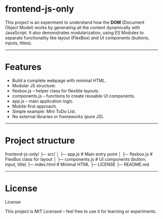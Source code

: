 # frontend-js-only

This project is an experiment to understand how the **DOM** (Document Object Model) works by generating all the content dynamically with JavaScript. It also demonstrates modularization, using ES Modules to separate functionality like layout (FlexBox) and UI components (buttons, inputs, titles).

---

# Features

- Build a complete webpage with minimal HTML.
- Modular JS structure:
- flexbox.js – helper class for flexible layouts.
- components.js – functions to create reusable UI components.
- app.js – main application logic.
- Mobile-first approach.
- Simple example: Mini ToDo List.
- No external libraries or frameworks (pure JS).

---

# Project structure

frontend-js-only/
├─ src/
│  ├─ app.js          # Main entry point
│  ├─ flexbox.js      # FlexBox class for layout
│  ├─ components.js   # UI components (button, input, title)
├─ index.html          # Minimal HTML
├─ LICENSE
├─ README.md

---

# License

License

This project is MIT Licensed – feel free to use it for learning or experiments.
